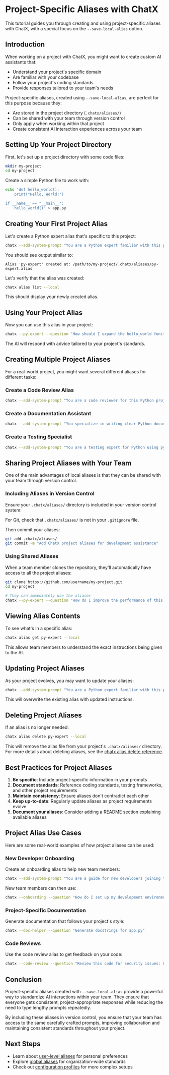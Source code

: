 # Project-Specific Aliases with ChatX

This tutorial guides you through creating and using project-specific aliases with ChatX, with a special focus on the `--save-local-alias` option.

## Introduction

When working on a project with ChatX, you might want to create custom AI assistants that:

- Understand your project's specific domain
- Are familiar with your codebase
- Follow your project's coding standards
- Provide responses tailored to your team's needs

Project-specific aliases, created using `--save-local-alias`, are perfect for this purpose because they:

- Are stored in the project directory (`.chatx/aliases/`)
- Can be shared with your team through version control
- Only apply when working within that project
- Create consistent AI interaction experiences across your team

## Setting Up Your Project Directory

First, let's set up a project directory with some code files:

```bash
mkdir my-project
cd my-project
```

Create a simple Python file to work with:

```bash
echo 'def hello_world():
    print("Hello, World!")

if __name__ == "__main__":
    hello_world()' > app.py
```

## Creating Your First Project Alias

Let's create a Python expert alias that's specific to this project:

```bash
chatx --add-system-prompt "You are a Python expert familiar with this project. The project follows PEP 8 standards and uses pytest for testing." --save-local-alias py-expert
```

You should see output similar to:

```
Alias 'py-expert' created at: /path/to/my-project/.chatx/aliases/py-expert.alias
```

Let's verify that the alias was created:

```bash
chatx alias list --local
```

This should display your newly created alias.

## Using Your Project Alias

Now you can use this alias in your project:

```bash
chatx --py-expert --question "How should I expand the hello_world function to accept a name parameter?"
```

The AI will respond with advice tailored to your project's standards.

## Creating Multiple Project Aliases

For a real-world project, you might want several different aliases for different tasks:

### Create a Code Review Alias

```bash
chatx --add-system-prompt "You are a code reviewer for this Python project. Focus on PEP 8 compliance, security best practices, and test coverage. Be thorough but constructive in your feedback." --save-local-alias code-review
```

### Create a Documentation Assistant

```bash
chatx --add-system-prompt "You specialize in writing clear Python documentation. Generate docstrings that follow Google's Python Style Guide. For each function, explain parameters, return values, and include examples." --save-local-alias doc-helper
```

### Create a Testing Specialist

```bash
chatx --add-system-prompt "You are a testing expert for Python using pytest. Suggest comprehensive test cases that achieve high coverage. Consider edge cases and error conditions." --save-local-alias test-helper
```

## Sharing Project Aliases with Your Team

One of the main advantages of local aliases is that they can be shared with your team through version control.

### Including Aliases in Version Control

Ensure your `.chatx/aliases/` directory is included in your version control system:

For Git, check that `.chatx/aliases/` is not in your `.gitignore` file.

Then commit your aliases:

```bash
git add .chatx/aliases/
git commit -m "Add ChatX project aliases for development assistance"
```

### Using Shared Aliases

When a team member clones the repository, they'll automatically have access to all the project aliases:

```bash
git clone https://github.com/username/my-project.git
cd my-project

# They can immediately use the aliases
chatx --py-expert --question "How do I improve the performance of this code?"
```

## Viewing Alias Contents

To see what's in a specific alias:

```bash
chatx alias get py-expert --local
```

This allows team members to understand the exact instructions being given to the AI.

## Updating Project Aliases

As your project evolves, you may want to update your aliases:

```bash
chatx --add-system-prompt "You are a Python expert familiar with this project. The project follows PEP 8 standards, uses pytest for testing, and requires type hints using the typing module." --save-local-alias py-expert
```

This will overwrite the existing alias with updated instructions.

## Deleting Project Aliases

If an alias is no longer needed:

```bash
chatx alias delete py-expert --local
```

This will remove the alias file from your project's `.chatx/aliases/` directory. For more details about deleting aliases, see the [chatx alias delete reference](/reference/cli/alias/delete.md).

## Best Practices for Project Aliases

1. **Be specific**: Include project-specific information in your prompts
2. **Document standards**: Reference coding standards, testing frameworks, and other project requirements
3. **Maintain consistency**: Ensure aliases don't contradict each other
4. **Keep up-to-date**: Regularly update aliases as project requirements evolve
5. **Document your aliases**: Consider adding a README section explaining available aliases

## Project Alias Use Cases

Here are some real-world examples of how project aliases can be used:

### New Developer Onboarding

Create an onboarding alias to help new team members:

```bash
chatx --add-system-prompt "You are a guide for new developers joining this project. Explain the project structure, coding conventions, and development workflow clearly. Provide helpful examples and best practices." --save-local-alias onboarding
```

New team members can then use:

```bash
chatx --onboarding --question "How do I set up my development environment?"
```

### Project-Specific Documentation

Generate documentation that follows your project's style:

```bash
chatx --doc-helper --question "Generate docstrings for app.py"
```

### Code Reviews

Use the code review alias to get feedback on your code:

```bash
chatx --code-review --question "Review this code for security issues: $(cat auth.py)"
```

## Conclusion

Project-specific aliases created with `--save-local-alias` provide a powerful way to standardize AI interactions within your team. They ensure that everyone gets consistent, project-appropriate responses while reducing the need to type lengthy prompts repeatedly.

By including these aliases in version control, you ensure that your team has access to the same carefully crafted prompts, improving collaboration and maintaining consistent standards throughout your project.

## Next Steps

- Learn about [user-level aliases](/reference/cli/options/save-user-alias.md) for personal preferences
- Explore [global aliases](/reference/cli/options/save-global-alias.md) for organization-wide standards
- Check out [configuration profiles](/advanced/profiles.md) for more complex setups